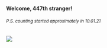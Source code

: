 #### Welcome, 447th stranger!

###### <sup>P.S. counting started approximately in 10.01.21</sup>

<img src="https://kraftwerk28.pp.ua/vcnt.png"></img>

